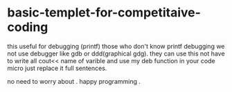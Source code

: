 # basic-templet-for-competitaive-coding


this useful for debugging (printf) those who don't know printf debugging we not use debugger like gdb or ddd(graphical gdg).
they can use this not have to write all cout<< name of varible and use my deb function in your code 
micro just replace it full sentences.

no need to worry  about . happy programming .
